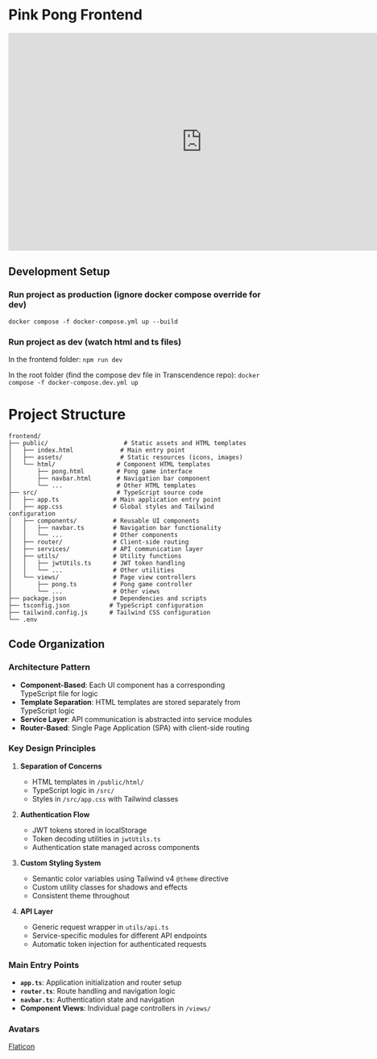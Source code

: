 # Pink Pong Frontend

<iframe width="768" height="432" src="https://miro.com/app/live-embed/uXjVIo83pAE=/?embedMode=view_only_without_ui&moveToViewport=-2167,-1117,4398,2098&embedId=799500446367" frameborder="0" scrolling="no" allow="fullscreen; clipboard-read; clipboard-write" allowfullscreen></iframe>

## Development Setup

### Run project as production (ignore docker compose override for dev)

`docker compose -f docker-compose.yml up --build`

### Run project as dev (watch html and ts files)

In the frontend folder:
`npm run dev`

In the root folder (find the compose dev file in Transcendence repo):
`docker compose -f docker-compose.dev.yml up`

# Project Structure

```
frontend/
├── public/                     # Static assets and HTML templates
│   ├── index.html             # Main entry point
│   ├── assets/                # Static resources (icons, images)
│   └── html/                 # Component HTML templates
│       ├── pong.html         # Pong game interface
│       ├── navbar.html       # Navigation bar component
│       └── ...               # Other HTML templates
├── src/                      # TypeScript source code
│   ├── app.ts               # Main application entry point
│   ├── app.css              # Global styles and Tailwind configuration
│   ├── components/          # Reusable UI components
│   │   ├── navbar.ts        # Navigation bar functionality
│   │   └── ...              # Other components
│   ├── router/              # Client-side routing
│   ├── services/            # API communication layer
│   ├── utils/               # Utility functions
│   │   ├── jwtUtils.ts      # JWT token handling
│   │   └── ...              # Other utilities
│   └── views/               # Page view controllers
│       ├── pong.ts          # Pong game controller
│       └── ...              # Other views
├── package.json             # Dependencies and scripts
├── tsconfig.json           # TypeScript configuration
├── tailwind.config.js      # Tailwind CSS configuration
└── .env
```

## Code Organization

### Architecture Pattern

- **Component-Based**: Each UI component has a corresponding TypeScript file for logic
- **Template Separation**: HTML templates are stored separately from TypeScript logic
- **Service Layer**: API communication is abstracted into service modules
- **Router-Based**: Single Page Application (SPA) with client-side routing

### Key Design Principles

1. **Separation of Concerns**

   - HTML templates in `/public/html/`
   - TypeScript logic in `/src/`
   - Styles in `/src/app.css` with Tailwind classes

2. **Authentication Flow**

   - JWT tokens stored in localStorage
   - Token decoding utilities in `jwtUtils.ts`
   - Authentication state managed across components

3. **Custom Styling System**

   - Semantic color variables using Tailwind v4 `@theme` directive
   - Custom utility classes for shadows and effects
   - Consistent theme throughout

4. **API Layer**
   - Generic request wrapper in `utils/api.ts`
   - Service-specific modules for different API endpoints
   - Automatic token injection for authenticated requests

### Main Entry Points

- **`app.ts`**: Application initialization and router setup
- **`router.ts`**: Route handling and navigation logic
- **`navbar.ts`**: Authentication state and navigation
- **Component Views**: Individual page controllers in `/views/`

### Avatars

[Flaticon](https://www.flaticon.com/)
